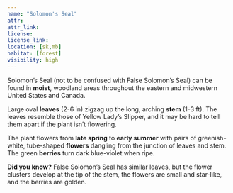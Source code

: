 ```yaml
---
name: "Solomon's Seal"
attr: 
attr_link: 
license: 
license_link: 
location: [sk,mb]
habitat: [forest]
visibility: high 
---
```

Solomon’s Seal (not to be confused with False Solomon’s Seal) can be found in **moist**, woodland areas throughout the eastern and midwestern United States and Canada.

Large oval **leaves** (2-6 in) zigzag up the long, arching **stem** (1-3 ft). The leaves resemble those of Yellow Lady’s Slipper, and it may be hard to tell them apart if the plant isn’t flowering.

The plant flowers from **late spring** to **early summer** with pairs of greenish-white, tube-shaped **flowers** dangling from the junction of leaves and stem. The green **berries** turn dark blue-violet when ripe.

**Did you know?** False Solomon’s Seal has similar leaves, but the flower clusters develop at the tip of the stem, the flowers are small and star-like, and the berries are golden. 
